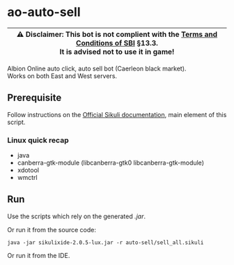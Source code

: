 # ao-auto-sell

| ⚠ **Disclaimer**: This bot is not complient with the [Terms and Conditions of SBI](https://albiononline.com/terms_and_conditions) §13.3. <br />It is advised not to use it in game!|
|--- |

Albion Online auto click, auto sell bot (Caerleon black market).<br/>
Works on both East and West servers.

## Prerequisite

Follow instructions on the [Official Sikuli documentation](https://sikulix.github.io/docs/start/installation/), main element of this script.

### Linux quick recap
 - java
 - canberra-gtk-module (libcanberra-gtk0 libcanberra-gtk-module)
 - xdotool 
 - wmctrl
 
## Run

Use the scripts which rely on the generated *.jar*.

Or run it from the source code:

```
java -jar sikulixide-2.0.5-lux.jar -r auto-sell/sell_all.sikuli
```
Or run it from the IDE.
